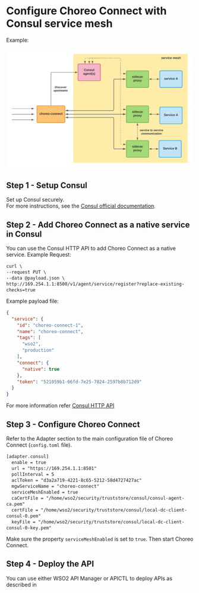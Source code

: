 # Configure Choreo Connect with Consul service mesh
Example:

![service discovery](../../../../assets/img/deploy/consul-reference-with-mesh.png)

## Step 1 - Setup Consul
Set up Consul securely.<br>
For more instructions, see the [Consul official documentation](https://www.consul.io/docs).
## Step 2 - Add Choreo Connect as a native service in Consul
You can use the Consul HTTP API to add Choreo Connect as a native service.
Example Request:
```shell
curl \
--request PUT \
--data @payload.json \
http://169.254.1.1:8500/v1/agent/service/register?replace-existing-checks=true
```
Example payload file:
```json
{
  "service": {
    "id": "choreo-connect-1",
    "name": "choreo-connect",
    "tags": [
      "wso2",
      "production"
    ],
    "connect": {
      "native": true
    },
    "token": "521059b1-66fd-7e25-7824-2597b8b712d9"
  }
}
```
For more information refer [Consul HTTP API](https://www.consul.io/api-docs/agent/service#register-service)

## Step 3 - Configure Choreo Connect
Refer to the Adapter section to the main configuration file of Choreo Connect (`config.toml` file). 
```
[adapter.consul]
  enable = true
  url = "https://169.254.1.1:8501"
  pollInterval = 5
  aclToken = "d3a2a719-4221-8c65-5212-58d4727427ac"
  mgwServiceName = "choreo-connect"
  serviceMeshEnabled = true
  caCertFile = "/home/wso2/security/truststore/consul/consul-agent-ca.pem"
  certFile = "/home/wso2/security/truststore/consul/local-dc-client-consul-0.pem"
  keyFile = "/home/wso2/security/truststore/consul/local-dc-client-consul-0-key.pem"
```
Make sure the property `serviceMeshEnabled` is set to `true`.
Then start Choreo Connect.

## Step 4 - Deploy the API
You can use either WSO2 API Manager or APICTL to deploy APIs as described in []()